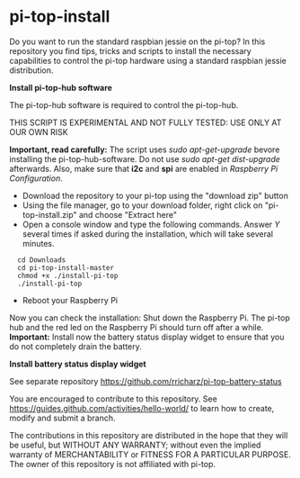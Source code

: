 # pi-top-install
Do you want to run the standard raspbian jessie on the pi-top?
In this repository you find tips, tricks and scripts to install the necessary capabilities to control
the pi-top hardware using a standard raspbian jessie distribution.

**Install pi-top-hub software**

The pi-top-hub software is required to control the pi-top-hub.

THIS SCRIPT IS EXPERIMENTAL AND NOT FULLY TESTED: USE ONLY AT OUR OWN RISK

**Important, read carefully:** The script uses *sudo apt-get-upgrade* bevore installing the pi-top-hub-software. Do not
use *sudo apt-get dist-upgrade* afterwards. Also, make sure that **i2c** and **spi** are enabled in *Raspberry Pi Configuration*.

- Download the repository to your pi-top using the "download zip" button
- Using the file manager, go to your download folder,
 right click on "pi-top-install.zip" and choose "Extract here"
- Open a console window and type the following commands. Answer *Y* several times if asked during the installation, which will take several minutes.

```
  cd Downloads
  cd pi-top-install-master
  chmod +x ./install-pi-top
  ./install-pi-top
```
- Reboot your Raspberry Pi

Now you can check the installation: Shut down the Raspberry Pi. The pi-top hub and the red led on the Raspberry Pi should turn off after a while. **Important:** Install now the battery status display widget to ensure that you do not completely drain the battery.

**Install battery status display widget**

See separate repository https://github.com/rricharz/pi-top-battery-status

You are encouraged to contribute to this repository. See https://guides.github.com/activities/hello-world/
to learn how to create, modify and submit a branch.

The contributions in this repository are distributed in the hope that they will be useful, but WITHOUT ANY WARRANTY;
without even the implied warranty of MERCHANTABILITY or FITNESS FOR A PARTICULAR PURPOSE. The owner of this repository
is not affiliated with pi-top.
